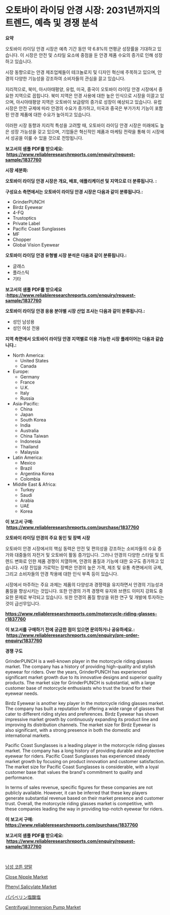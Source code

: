 <p><h1>오토바이 라이딩 안경 시장: 2031년까지의 트렌드, 예측 및 경쟁 분석</h1></p><p><strong>요약</strong></p>
<p><p>오토바이 라이딩 안경 시장은 예측 기간 동안 약 6.8%의 연평균 성장률을 기대하고 있습니다. 이 시장은 안전 및 스타일 요소에 중점을 둔 안경 제품 수요의 증가로 인해 성장하고 있습니다. </p><p>시장 동향으로는 안경 제조업체들이 테크놀로지 및 디자인 혁신에 주목하고 있으며, 안경의 다양한 기능성을 강조하여 소비자들의 관심을 끌고 있습니다.</p><p>지리적으로, 북미, 아시아태평양, 유럽, 미국, 중국이 오토바이 라이딩 안경 시장에서 중요한 지역으로 꼽힙니다. 북미 지역은 안경 사용에 대한 높은 인식으로 시장을 이끌고 있으며, 아시아태평양 지역은 오토바이 보급량의 증가로 성장이 예상되고 있습니다. 유럽 시장은 안전 규제에 따라 안경의 수요가 증가하고, 미국과 중국은 부가가치 기능이 포함된 안경 제품에 대한 수요가 높아지고 있습니다.</p><p>이러한 시장 동향과 지리적 특성을 고려할 때, 오토바이 라이딩 안경 시장은 미래에도 높은 성장 가능성을 갖고 있으며, 기업들은 혁신적인 제품과 마케팅 전략을 통해 이 시장에서 성공을 이룰 수 있을 것으로 전망됩니다.</p></p>
<p><strong>보고서의 샘플 PDF를 받으세요: &nbsp;<a href="https://www.reliableresearchreports.com/enquiry/request-sample/1837760">https://www.reliableresearchreports.com/enquiry/request-sample/1837760</a></strong></p>
<p><strong>시장 세분화:</strong></p>
<p><strong> 오토바이 라이딩 안경 시장은 개요, 배포, 애플리케이션 및 지역으로 더 분류됩니다. :</strong></p>
<p><strong>구성요소 측면에서는 오토바이 라이딩 안경 시장은 다음과 같이 분류됩니다.:</strong></p>
<p><ul><li>GrinderPUNCH</li><li>Birdz Eyewear</li><li>4-FQ</li><li>Trustoptics</li><li>Private Label</li><li>Pacific Coast Sunglasses</li><li>MF</li><li>Chopper</li><li>Global Vision Eyewear</li></ul></p>
<p><strong> 오토바이 라이딩 안경 유형별 시장 분석은 다음과 같이 분류됩니다.:</strong></p>
<p><ul><li>글래스</li><li>플라스틱</li><li>기타</li></ul></p>
<p><strong>보고서의 샘플 PDF를 받으세요 :<a href="https://www.reliableresearchreports.com/enquiry/request-sample/1837760">https://www.reliableresearchreports.com/enquiry/request-sample/1837760</a></strong></p>
<p><strong> 오토바이 라이딩 안경 응용 분야별 시장 산업 조사는 다음과 같이 분류됩니다.:</strong></p>
<p><ul><li>성인 남성용</li><li>성인 여성 전용</li></ul></p>
<p><strong>지역 측면에서 오토바이 라이딩 안경 지역별로 이용 가능한 시장 플레이어는 다음과 같습니다.:</strong></p>
<p><ul>
    <li>
        North America:
        <ul>
            <li>United States</li>
            <li>Canada</li>
        </ul>
    </li>
    <li>
        Europe:
        <ul>
            <li>Germany</li>
            <li>France</li>
            <li>U.K.</li>
            <li>Italy</li>
            <li>Russia</li>
        </ul>
    </li>
    <li>
        Asia-Pacific:
        <ul>
            <li>China</li>
            <li>Japan</li>
            <li>South Korea</li>
            <li>India</li>
            <li>Australia</li>
            <li>China Taiwan</li>
            <li>Indonesia</li>
            <li>Thailand</li>
            <li>Malaysia</li>
        </ul>
    </li>
    <li>
        Latin America:
        <ul>
            <li>Mexico</li>
            <li>Brazil</li>
            <li>Argentina Korea</li>
            <li>Colombia</li>
        </ul>
    </li>
    <li>
        Middle East & Africa:
        <ul>
            <li>Turkey</li>
            <li>Saudi</li>
            <li>Arabia</li>
            <li>UAE</li>
            <li>Korea</li>
        </ul>
    </li>
    </ul></p>
<p><strong>이 보고서 구매: &nbsp;<a href="https://www.reliableresearchreports.com/purchase/1837760">https://www.reliableresearchreports.com/purchase/1837760</a></strong></p>
<p><strong>오토바이 라이딩 안경의 주요 동인 및 장벽 시장</strong></p>
<p><p>오토바이 안경 시장에서의 핵심 동력은 안전 및 편의성을 강조하는 소비자들의 수요 증가와 대중들의 자전거 및 오토바이 활동 증가입니다. 그러나 안경의 다양한 스타일 및 트렌드 변화로 인한 제품 경쟁이 치열하며, 안경의 품질과 기능에 대한 요구도 증가하고 있습니다. 시장 진입을 가로막는 장벽은 안경의 높은 가격, 제조 및 유통 측면에서의 규제, 그리고 소비자들의 안경 착용에 대한 인식 부족 등이 있습니다.</p><p>시장에서 마주하는 주요 과제는 제품의 다양성과 경쟁력을 유지하면서 안경의 기능성과 품질을 향상시키는 것입니다. 또한 안경의 가격 경쟁력 유지와 브랜드 이미지 강화도 중요한 문제로 부각되고 있습니다. 또한 안경의 품질 향상을 위한 연구 및 개발에 투자하는 것이 급선무입니다.</p></p>
<p><strong><a href="https://www.reliableresearchreports.com/motorcycle-riding-glasses-r1837760">https://www.reliableresearchreports.com/motorcycle-riding-glasses-r1837760</a></strong></p>
<p><strong>이 보고서를 구매하기 전에 궁금한 점이 있으면 문의하거나 공유하세요.: &nbsp;<a href="https://www.reliableresearchreports.com/enquiry/pre-order-enquiry/1837760">https://www.reliableresearchreports.com/enquiry/pre-order-enquiry/1837760</a></strong></p>
<p><strong>경쟁 구도</strong></p>
<p><p>GrinderPUNCH is a well-known player in the motorcycle riding glasses market. The company has a history of providing high-quality and stylish eyewear for riders. Over the years, GrinderPUNCH has experienced significant market growth due to its innovative designs and superior quality products. The market size for GrinderPUNCH is substantial, with a large customer base of motorcycle enthusiasts who trust the brand for their eyewear needs.</p><p>Birdz Eyewear is another key player in the motorcycle riding glasses market. The company has built a reputation for offering a wide range of glasses that cater to different riding styles and preferences. Birdz Eyewear has shown impressive market growth by continuously expanding its product line and improving its distribution channels. The market size for Birdz Eyewear is also significant, with a strong presence in both the domestic and international markets.</p><p>Pacific Coast Sunglasses is a leading player in the motorcycle riding glasses market. The company has a long history of providing durable and protective eyewear for riders. Pacific Coast Sunglasses has experienced steady market growth by focusing on product innovation and customer satisfaction. The market size for Pacific Coast Sunglasses is considerable, with a loyal customer base that values the brand's commitment to quality and performance.</p><p>In terms of sales revenue, specific figures for these companies are not publicly available. However, it can be inferred that these key players generate substantial revenue based on their market presence and customer trust. Overall, the motorcycle riding glasses market is competitive, with these companies leading the way in providing top-notch eyewear for riders.</p></p>
<p><strong>이 보고서 구매: &nbsp; <a href="https://www.reliableresearchreports.com/purchase/1837760">https://www.reliableresearchreports.com/purchase/1837760</a></strong></p>
<p><strong>보고서의 샘플 PDF를 받으세요: &nbsp;<a href="https://www.reliableresearchreports.com/enquiry/request-sample/1837760">https://www.reliableresearchreports.com/enquiry/request-sample/1837760</a></strong><strong></strong></p>
<p>&nbsp;</p>
<p><p><a href="https://github.com/ZacharyScthmitt4465/Market-Research-Report-List-1/blob/main/398990021129.md">남성 코튼 양말</a></p><p><a href="https://view.publitas.com/reportprime-1/close-nipple-market-analysis-its-cagr-market-segmentation-and-global-industry-overview/">Close Nipple Market</a></p><p><a href="https://issuu.com/reportprime-2/docs/phenyl-salicylate-market-size-2030.pptx">Phenyl Salicylate Market</a></p><p><a href="https://github.com/ycmtqqhvk3273/Market-Research-Report-List-1/blob/main/515000123155.md">パパベリン塩酸塩</a></p><p><a href="https://view.publitas.com/reportprime-1/centrifugal-immersion-pump-market-share-evolution-and-market-growth-trends-2024-2031/">Centrifugal Immersion Pump Market</a></p></p>